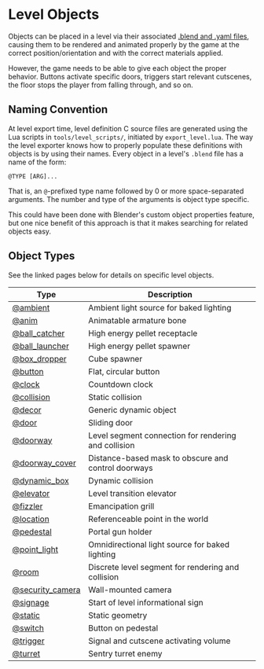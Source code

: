 # Level Objects

Objects can be placed in a level via their associated
[.blend and .yaml files](../file_formats.md), causing them to be rendered and
animated properly by the game at the correct position/orientation and with the
correct materials applied.

However, the game needs to be able to give each object the proper behavior.
Buttons activate specific doors, triggers start relevant cutscenes, the floor
stops the player from falling through, and so on.

## Naming Convention

At level export time, level definition C source files are generated using the
Lua scripts in `tools/level_scripts/`, initiated by `export_level.lua`. The way
the level exporter knows how to properly populate these definitions with objects
is by using their names. Every object in a level's `.blend` file has a name of
the form:
```
@TYPE [ARG]...
```

That is, an `@`-prefixed type name followed by 0 or more space-separated
arguments. The number and type of the arguments is object type specific.

This could have been done with Blender's custom object properties feature, but
one nice benefit of this approach is that it makes searching for related objects
easy.

## Object Types

See the linked pages below for details on specific level objects.

| Type                                     | Description                                          |
| ---------------------------------------- | ---------------------------------------------------- |
| [@ambient](./ambient.md)                 | Ambient light source for baked lighting              |
| [@anim](./anim.md)                       | Animatable armature bone                             |
| [@ball_catcher](./ball_catcher.md)       | High energy pellet receptacle                        |
| [@ball_launcher](./ball_launcher.md)     | High energy pellet spawner                           |
| [@box_dropper](./box_dropper.md)         | Cube spawner                                         |
| [@button](./button.md)                   | Flat, circular button                                |
| [@clock](./clock.md)                     | Countdown clock                                      |
| [@collision](./collision.md)             | Static collision                                     |
| [@decor](./decor.md)                     | Generic dynamic object                               |
| [@door](./door.md)                       | Sliding door                                         |
| [@doorway](./doorway.md)                 | Level segment connection for rendering and collision |
| [@doorway_cover](./doorway_cover.md)     | Distance-based mask to obscure and control doorways  |
| [@dynamic_box](./dynamic_box.md)         | Dynamic collision                                    |
| [@elevator](./elevator.md)               | Level transition elevator                            |
| [@fizzler](./fizzler.md)                 | Emancipation grill                                   |
| [@location](./location.md)               | Referenceable point in the world                     |
| [@pedestal](./pedestal.md)               | Portal gun holder                                    |
| [@point_light](./point_light.md)         | Omnidirectional light source for baked lighting      |
| [@room](./room.md)                       | Discrete level segment for rendering and collision   |
| [@security_camera](./security_camera.md) | Wall-mounted camera                                  |
| [@signage](./signage.md)                 | Start of level informational sign                    |
| [@static](./static.md)                   | Static geometry                                      |
| [@switch](./switch.md)                   | Button on pedestal                                   |
| [@trigger](./trigger.md)                 | Signal and cutscene activating volume                |
| [@turret](./turret.md)                   | Sentry turret enemy                                  |
